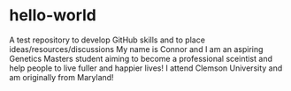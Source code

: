 # hello-world
A test repository to develop GitHub skills and to place ideas/resources/discussions
My name is Connor and I am an aspiring Genetics Masters student aiming to become a professional sceintist and help people to live fuller and happier lives!
I attend Clemson University and am originally from Maryland!
